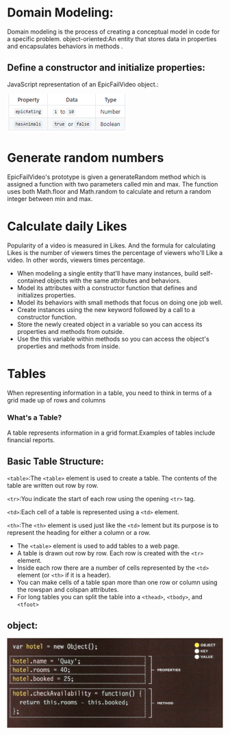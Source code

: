 # Domain Modeling:
Domain modeling is the process of creating a conceptual model in code for a specific problem.
object-oriented:An entity that stores data in properties and encapsulates behaviors in methods .

## Define a constructor and initialize properties:
JavaScript representation of an EpicFailVideo object.:



![](07.PNG)


# Generate random numbers
EpicFailVideo's prototype is given a generateRandom method which is assigned a function with two parameters called min and max. The function uses both Math.floor and Math.random to calculate and return a random integer between min and max.

# Calculate daily Likes
Popularity of a video is measured in Likes. And the formula for calculating Likes is the number of viewers times the percentage of viewers who'll Like a video. In other words, viewers times percentage.

* When modeling a single entity that'll have many instances, build self-contained objects with the same attributes and behaviors.
* Model its attributes with a constructor function that defines and initializes properties.
* Model its behaviors with small methods that focus on doing one job well.
* Create instances using the new keyword followed by a call to a constructor function.
* Store the newly created object in a variable so you can access its properties and methods from outside.
* Use the this variable within methods so you can access the object's properties and methods from inside.

# Tables
When representing information in a table, you need to think in terms of a grid made up of rows and columns

### What's a Table?
A table represents information in a grid format.Examples of tables include financial reports.

## Basic Table Structure:

`<table>`:The `<table>` element is used to create a table. The contents of the table are written out row by row.

`<tr>`:You indicate the start of each row using the opening `<tr>` tag. 

`<td>`:Each cell of a table is 
represented using a `<td>`
element. 

`<th>`:The `<th>` element is used just like the `<td>` lement but its purpose is to represent the heading for either a column or a row. 


* The `<table>` element is used to add tables to a web page.
* A table is drawn out row by row. Each row is created with the `<tr>` element.
* Inside each row there are a number of cells represented by the `<td>` element (or `<th>` if it is a header).
* You can make cells of a table span more than one row or column using the rowspan and colspan attributes.
* For long tables you can split the table into a `<thead>`, `<tbody>`, and `<tfoot>`


## object:


![](071.PNG)









